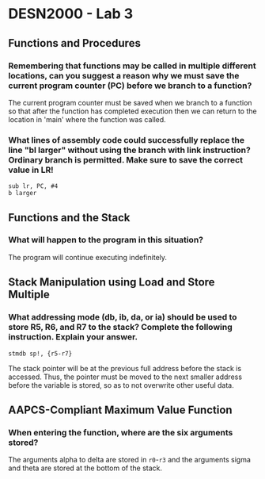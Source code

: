 # DESN2000 - Lab 3
## Functions and Procedures
### Remembering that functions may be called in multiple different locations, can you suggest a reason why we must save the current program counter (PC) before we branch to a function?
The current program counter must be saved when we branch to a function so that after the function has completed execution then we can return to the location in 'main' where the function was called.

### What lines of assembly code could successfully replace the line "bl larger" without using the branch with link instruction? Ordinary branch is permitted. Make sure to save the correct value in LR!
```armasm
sub lr, PC, #4
b larger
```

## Functions and the Stack
### What will happen to the program in this situation?
The program will continue executing indefinitely.

## Stack Manipulation using Load and Store Multiple
### What addressing mode (db, ib, da, or ia) should be used to store R5, R6, and R7 to the stack? Complete the following instruction. Explain your answer.
```armasm
stmdb sp!, {r5-r7}
```
The stack pointer will be at the previous full address before the stack is accessed. Thus, the pointer must be moved to the next smaller address before the variable is stored, so as to not overwrite other useful data.

## AAPCS-Compliant Maximum Value Function
### When entering the function, where are the six arguments stored?
The arguments alpha to delta are stored in `r0`-`r3` and the arguments sigma and theta are stored at the bottom of the stack.